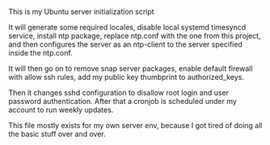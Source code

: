 This is my Ubuntu server initialization script

It will generate some required locales, disable local systemd timesyncd service, install ntp package,
replace ntp.conf with the one from this project, and then configures the server as an ntp-client to the server specified inside the ntp.conf.

It will then go on to remove snap server packages, enable default firewall with allow ssh rules, add my public key thumbprint to authorized_keys.

Then it changes sshd configuration to disallow root login and user password authentication.
After that a cronjob is scheduled under my account to run weekly updates.

This file mostly exists for my own server env, because I got tired of doing all the basic stuff over and over.